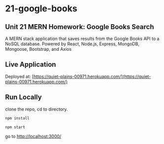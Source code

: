 # 21-google-books
## Unit 21 MERN Homework: Google Books Search

A MERN stack application that saves results from the Google Books API to a NoSQL database. Powered by React, Node.js, Express, MongoDB, Mongoose, Bootstrap, and Axios

## Live Application
Deployed at: [https://quiet-plains-00971.herokuapp.com/](https://quiet-plains-00971.herokuapp.com/)

## Run Locally  
clone the repo, cd to directory.
```bash 
npm install
```
```bash
npm start
``` 
go to [http://localhost:3000/](http://localhost:3000/)